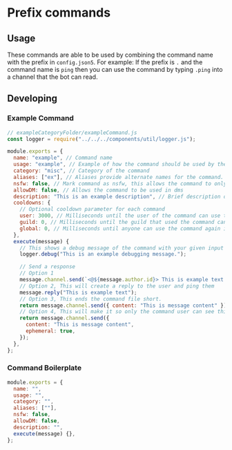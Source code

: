 # Prefix commands

## Usage

These commands are able to be used by combining the command name with the prefix in `config.json5`.
For example:
If the prefix is `.` and the command name is `ping` then you can use the command by typing `.ping` into a channel that the bot can read.

## Developing

### Example Command

```js
// exampleCategoryFolder/exampleCommand.js
const logger = require("../../../components/util/logger.js");

module.exports = {
  name: "example", // Command name
  usage: "example", // Example of how the command should be used by the user
  category: "misc", // Category of the command
  aliases: ["ex"], // Aliases provide alternate names for the command.
  nsfw: false, // Mark command as nsfw, this allows the command to only be used in age-restricted channels
  allowDM: false, // Allows the command to be used in dms
  description: "This is an example description", // Brief description of what the command does
  cooldowns: {
    // Optional cooldown parameter for each command
    user: 3000, // Milliseconds until the user of the command can use this command again
    guild: 0, // Milliseconds until the guild that used the command can use this command again
    global: 0, // Milliseconds until anyone can use the command again in the entirety of the bot
  },
  execute(message) {
    // This shows a debug message of the command with your given input
    logger.debug("This is an example debugging message.");

    // Send a response
    // Option 1
    message.channel.send(`<@${message.author.id}> This is example text.`);
    // Option 2, This will create a reply to the user and ping them
    message.reply("This is example text");
    // Option 3, This ends the command file short.
    return message.channel.send({ content: "This is message content" });
    // Option 4, This will make it so only the command user can see this message
    return message.channel.send({
      content: "This is message content",
      ephemeral: true,
    });
  },
};
```

### Command Boilerplate

```js
module.exports = {
  name: "",
  usage: "",
  category: "",
  aliases: [""],
  nsfw: false,
  allowDM: false,
  description: "",
  execute(message) {},
};
```
